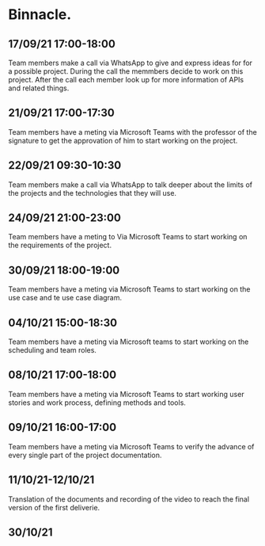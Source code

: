 # Binnacle.

## 17/09/21 17:00-18:00
Team members make a call via WhatsApp to give and express ideas for for a possible project. During the call the memmbers decide to work on this project. After the call each member look up for more information of APIs and related things.

## 21/09/21 17:00-17:30
Team members have a meting via Microsoft Teams with the professor of the signature to get the approvation of him to start working on the project.

## 22/09/21 09:30-10:30
Team members make a call via WhatsApp to talk deeper about the limits of the projects and the technologies that they will use.

## 24/09/21 21:00-23:00
Team members have a meting to Via Microsoft Teams to start working on the requirements of the project.

## 30/09/21 18:00-19:00
Team members have a meting via Microsoft Teams to start working on the use case and te use case diagram.

## 04/10/21 15:00-18:30
Team members have a meting via Microsoft teams to start working on the scheduling and team roles.

##  08/10/21 17:00-18:00
Team members have a meting via Microsoft Teams to start working user stories and work process, defining methods and tools.

## 09/10/21 16:00-17:00
Team members have a meting via Microsoft Teams to verify the advance of every single part of the project documentation.

## 11/10/21-12/10/21
Translation of the documents and recording of the video to reach the final version of the first deliverie.

## 30/10/21